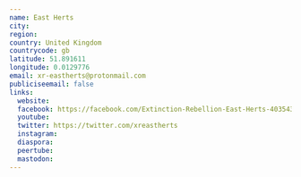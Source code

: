 ```yaml
---
name: East Herts
city:
region:
country: United Kingdom
countrycode: gb
latitude: 51.891611
longitude: 0.0129776
email: xr-eastherts@protonmail.com
publiciseemail: false
links:
  website:
  facebook: https://facebook.com/Extinction-Rebellion-East-Herts-403543953825643
  youtube:
  twitter: https://twitter.com/xreastherts
  instagram:
  diaspora:
  peertube:
  mastodon:
---
```


